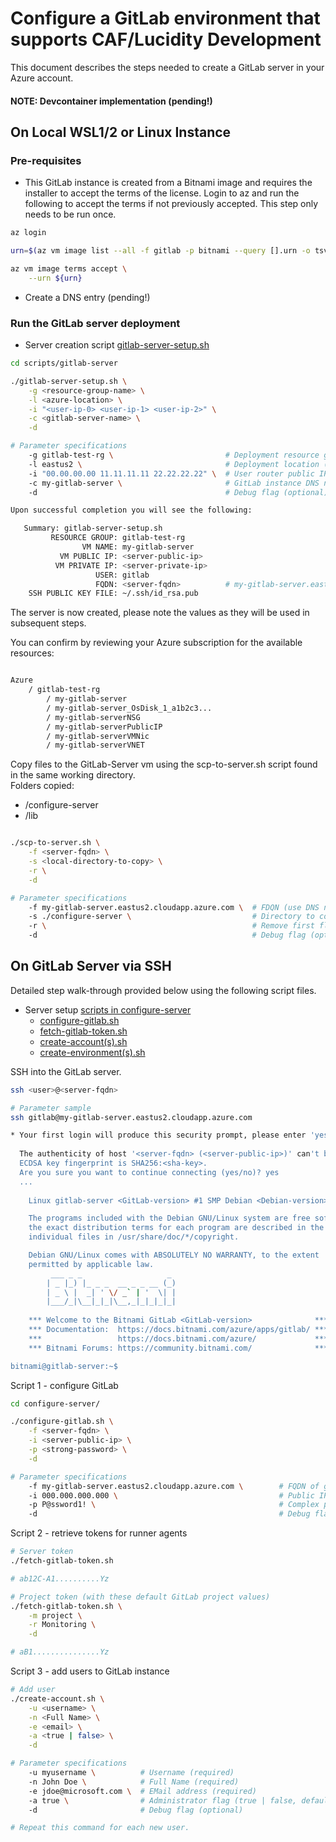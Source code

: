 # Configure a GitLab environment that supports CAF/Lucidity Development

This document describes the steps needed to create a GitLab server in your Azure account.

#### NOTE: Devcontainer implementation (pending!)

## On Local WSL1/2 or Linux Instance

### Pre-requisites

- This GitLab instance is created from a Bitnami image and requires the installer to accept the terms of the license. Login to az and run the following to accept the terms if not previously accepted. This step only needs to be run once.

```bash
az login

urn=$(az vm image list --all -f gitlab -p bitnami --query [].urn -o tsv)

az vm image terms accept \
    --urn ${urn}
```

- Create a DNS entry (pending!)

### Run the GitLab server deployment

- Server creation script [gitlab-server-setup.sh](./gitlab-server-setup.sh)

```bash
cd scripts/gitlab-server

./gitlab-server-setup.sh \
    -g <resource-group-name> \
    -l <azure-location> \
    -i "<user-ip-0> <user-ip-1> <user-ip-2>" \
    -c <gitlab-server-name> \
    -d

# Parameter specifications
    -g gitlab-test-rg \                         # Deployment resource group name (required)
    -l eastus2 \                                # Deployment location (required) (required)
    -i "00.00.00.00 11.11.11.11 22.22.22.22" \  # User router public IP list for Firewall inbound access to server (required)
    -c my-gitlab-server \                       # GitLab instance DNS name label (required)
    -d                                          # Debug flag (optional)

Upon successful completion you will see the following:

   Summary: gitlab-server-setup.sh
         RESOURCE GROUP: gitlab-test-rg
                VM NAME: my-gitlab-server
           VM PUBLIC IP: <server-public-ip>
          VM PRIVATE IP: <server-private-ip>
                   USER: gitlab
                   FQDN: <server-fqdn>          # my-gitlab-server.eastus2.cloudapp.azure.com
    SSH PUBLIC KEY FILE: ~/.ssh/id_rsa.pub

```

The server is now created, please note the values as they will be used in subsequent steps.    

You can confirm by reviewing your Azure subscription for the available resources:

```bash

Azure
    / gitlab-test-rg
        / my-gitlab-server
        / my-gitlab-server_OsDisk_1_a1b2c3...
        / my-gitlab-serverNSG
        / my-gitlab-serverPublicIP
        / my-gitlab-serverVMNic
        / my-gitlab-serverVNET
```

Copy files to the GitLab-Server vm using the scp-to-server.sh script found in the same working directory.   
Folders copied:
 - /configure-server
 - /lib   

```bash

./scp-to-server.sh \
    -f <server-fqdn> \
    -s <local-directory-to-copy> \
    -r \
    -d  

# Parameter specifications
    -f my-gitlab-server.eastus2.cloudapp.azure.com \  # FDQN (use DNS name label and location specified above, required)
    -s ./configure-server \                           # Directory to copy (required)
    -r \                                              # Remove first flag (optional) 
    -d                                                # Debug flag (optional)
```

## On GitLab Server via SSH

Detailed step walk-through provided below using the following script files.

- Server setup [scripts in configure-server](./configure-server)
  - [configure-gitlab.sh](./configure-server/configure-gitlab.sh)
  - [fetch-gitlab-token.sh](./configure-server/fetch-gitlab-token.sh)
  - [create-account(s).sh](./configure-server/create-account.sh)
  - [create-environment(s).sh](./configure-server/create-environment.sh)

SSH into the GitLab server.

```bash
ssh <user>@<server-fqdn>

# Parameter sample
ssh gitlab@my-gitlab-server.eastus2.cloudapp.azure.com

* Your first login will produce this security prompt, please enter 'yes' to continue: 
  
  The authenticity of host '<server-fqdn> (<server-public-ip>)' can't be established.   
  ECDSA key fingerprint is SHA256:<sha-key>.   
  Are you sure you want to continue connecting (yes/no)? yes
  ...
    
    Linux gitlab-server <GitLab-version> #1 SMP Debian <Debian-version>

    The programs included with the Debian GNU/Linux system are free software;
    the exact distribution terms for each program are described in the
    individual files in /usr/share/doc/*/copyright.

    Debian GNU/Linux comes with ABSOLUTELY NO WARRANTY, to the extent   
    permitted by applicable law.   
         ___ _ _                   _
        | _ |_) |_ _ _  __ _ _ __ (_)
        | _ \ |  _| ' \/ _` | '  \| |
        |___/_|\__|_|_|\__,_|_|_|_|_|
    
    *** Welcome to the Bitnami GitLab <GitLab-version>              ***
    *** Documentation:  https://docs.bitnami.com/azure/apps/gitlab/ ***
    ***                 https://docs.bitnami.com/azure/             ***
    *** Bitnami Forums: https://community.bitnami.com/              ***

bitnami@gitlab-server:~$ 
```

Script 1 - configure GitLab

```bash
cd configure-server/

./configure-gitlab.sh \
    -f <server-fqdn> \
    -i <server-public-ip> \
    -p <strong-password> \
    -d

# Parameter specifications
    -f my-gitlab-server.eastus2.cloudapp.azure.com \        # FQDN of gitlab-server (required)
    -i 000.000.000.000 \                                    # Public IP of gitlab-server (from Azure, required)
    -p P@ssword1! \                                         # Complex password for root admin (required)
    -d                                                      # Debug flag (optional)
```

Script 2 - retrieve tokens for runner agents

```bash
# Server token
./fetch-gitlab-token.sh

# ab12C-A1..........Yz

# Project token (with these default GitLab project values)
./fetch-gitlab-token.sh \
    -m project \
    -r Monitoring \
    -d

# aB1...............Yz
```

Script 3 - add users to GitLab instance

```bash
# Add user
./create-account.sh \
    -u <username> \
    -n <Full Name> \
    -e <email> \
    -a <true | false> \
    -d

# Parameter specifications
    -u myusername \          # Username (required)
    -n John Doe \            # Full Name (required)
    -e jdoe@microsoft.com \  # EMail address (required)
    -a true \                # Administrator flag (true | false, default false)
    -d                       # Debug flag (optional)

# Repeat this command for each new user.
```
